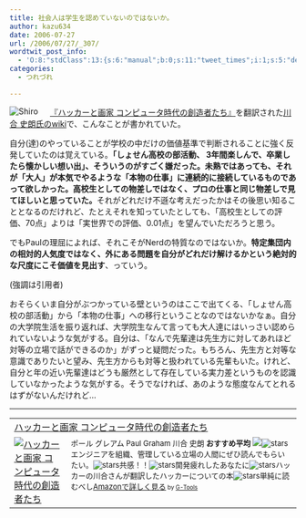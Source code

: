 ```yaml
---
title: 社会人は学生を認めていないのではないか。
author: kazu634
date: 2006-07-27
url: /2006/07/27/_307/
wordtwit_post_info:
  - 'O:8:"stdClass":13:{s:6:"manual";b:0;s:11:"tweet_times";i:1;s:5:"delay";i:0;s:7:"enabled";i:1;s:10:"separation";s:2:"60";s:7:"version";s:3:"3.7";s:14:"tweet_template";b:0;s:6:"status";i:2;s:6:"result";a:0:{}s:13:"tweet_counter";i:2;s:13:"tweet_log_ids";a:1:{i:0;i:2463;}s:9:"hash_tags";a:0:{}s:8:"accounts";a:1:{i:0;s:7:"kazu634";}}'
categories:
  - つれづれ

---
```

<div class="section">
<p>
<a href="http://practical-scheme.net/wiliki/wiliki.cgi?Shiro" onclick="__gaTracker('send', 'event', 'outbound-article', 'http://practical-scheme.net/wiliki/wiliki.cgi?Shiro', '');" target="_blank"><img alt="Shiro" align="left" src="http://img.simpleapi.net/small/http://practical-scheme.net/wiliki/wiliki.cgi?Shiro" border="0" /></a>
</p></p> 
  
<p>
    　 <a href="https://www.amazon.co.jp/exec/obidos/ASIN/4274065979/goodpic-22/" onclick="__gaTracker('send', 'event', 'outbound-article', 'https://www.amazon.co.jp/exec/obidos/ASIN/4274065979/goodpic-22/', '『ハッカーと画家 コンピュータ時代の創造者たち』');" target="_top">『ハッカーと画家 コンピュータ時代の創造者たち』</a>を翻訳された<a href="http://practical-scheme.net/wiliki/wiliki.cgi?Shiro" onclick="__gaTracker('send', 'event', 'outbound-article', 'http://practical-scheme.net/wiliki/wiliki.cgi?Shiro', '川合 史朗氏のwiki');" target="blank">川合 史朗氏のwiki</a>で、こんなことが書かれていた。
</p>
  
<p>
<blockquote>
</blockquote>
</p>
  
<p>
    自分(達)のやっていることが学校の中だけの価値基準で判断されることに強く反発していたのは覚えている。<b>「しょせん高校の部活動、 3年間楽しんで、卒業したら懐かしい想い出」、そういうのがすごく嫌だった。未熟ではあっても、それが「大人」が本気でやるような「本物の仕事」に連続的に接続しているものであって欲しかった。高校生としての物差しではなく、プロの仕事と同じ物差しで見てほしいと思っていた。</b>それがどれだけ不遜な考えだったかはその後思い知ることとなるのだけれど、たとえそれを知っていたとしても、「高校生としての評価、70点」よりは「実世界での評価、0.01点」を望んでいただろうと思う。
</p></p> 
  
<p>
    でもPaulの理屈によれば、それこそがNerdの特質なのではないか。<b>特定集団内の相対的人気度ではなく、外にある問題を自分がどれだけ解けるかという絶対的な尺度にこそ価値を見出す</b>、っていう。
</p>
  
<p>
    (強調は引用者)
</p></p> 
  
<p>
    おそらくいま自分がぶつかっている壁というのはここで出てくる、「しょせん高校の部活動」から「本物の仕事」への移行ということなのではないかなぁ。自分の大学院生活を振り返れば、大学院生なんて言っても大人達にはいっさい認められていないような気がする。自分は、「なんで先輩達は先生方に対してあれほど対等の立場で話ができるのか」がずっと疑問だった。もちろん、先生方と対等な意識でありたいと望み、先生方からも対等と扱われている先輩もいた。けれど、自分と年の近い先輩達はどうも厳然として存在している実力差というものを認識していなかったような気がする。そうでなければ、あのような態度なんてとれるはずがないんだけれど…
</p>
  
<hr />
  
<p>
<center>
</center>
</p>
  
<p>
<table cellpadding="5" border="0">
<tr>
<td colspan="2">
<a href="https://www.amazon.co.jp/exec/obidos/ASIN/4274065979/goodpic-22/" onclick="__gaTracker('send', 'event', 'outbound-article', 'https://www.amazon.co.jp/exec/obidos/ASIN/4274065979/goodpic-22/', 'ハッカーと画家 コンピュータ時代の創造者たち');" target="_top">ハッカーと画家 コンピュータ時代の創造者たち</a>
</td>
</tr>
      
<tr>
<td valign="top">
<a href="https://www.amazon.co.jp/exec/obidos/ASIN/4274065979/goodpic-22/" onclick="__gaTracker('send', 'event', 'outbound-article', 'https://www.amazon.co.jp/exec/obidos/ASIN/4274065979/goodpic-22/', '');" target="_top"><img alt="ハッカーと画家 コンピュータ時代の創造者たち" src="http://images.amazon.com/images/P/4274065979.09._SCMZZZZZZZ_.jpg" border="0" /></a>
</td>
        
<td valign="top">
<font size="-1">ポール グレアム Paul Graham 川合 史朗 <strong>おすすめ平均</strong> <img src="http://g-images.amazon.com/images/G/01/detail/stars-4-5.gif" /><img alt="stars" src="http://g-images.amazon.com/images/G/01/detail/stars-5-0.gif" />エンジニアを組織、管理している立場の人間にぜひ読んでもらいたい。<img alt="stars" src="http://g-images.amazon.com/images/G/01/detail/stars-5-0.gif" />共感！！<img alt="stars" src="http://g-images.amazon.com/images/G/01/detail/stars-5-0.gif" />開発疲れしたあなたに<img alt="stars" src="http://g-images.amazon.com/images/G/01/detail/stars-5-0.gif" />ハッカーの川合さんが翻訳したハッカーについての本<img alt="stars" src="http://g-images.amazon.com/images/G/01/detail/stars-4-0.gif" />単純に読むべし<a href="https://www.amazon.co.jp/exec/obidos/ASIN/4274065979/goodpic-22/" onclick="__gaTracker('send', 'event', 'outbound-article', 'https://www.amazon.co.jp/exec/obidos/ASIN/4274065979/goodpic-22/', 'Amazonで詳しく見る');" target="_top">Amazonで詳しく見る</a></font><font size="-2"> by <a href="http://www.goodpic.com/mt/aws/index.html" onclick="__gaTracker('send', 'event', 'outbound-article', 'http://www.goodpic.com/mt/aws/index.html', 'G-Tools');">G-Tools</a></font>
</td>
</tr>
</table>
</p>
</div>
